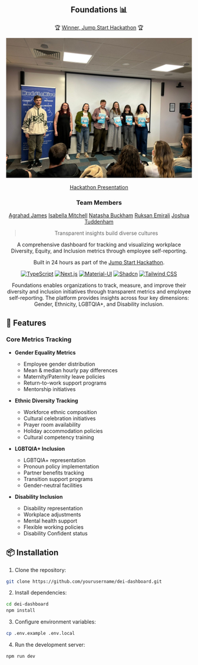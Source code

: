 <div align="center">

<h2>Foundations 📊</h2>

🏆 [Winner, Jump Start Hackathon](https://www.hackathonparty.com/hackathons/6/projects/98) 🏆

![Hackathon Image](/docs/Hackathon.jpeg)

[Hackathon Presentation](https://www.canva.com/design/DAGUwcSXP2U/RbnHgAx2E4-SKeEzIeYNNw/)

<h3>Team Members</h3>

[Agrahad James](https://www.linkedin.com/in/angharad-james-b5842b19a/)
[Isabella Mitchell](https://github.com/Isabella-Mitchell)
[Natasha Buckham](https://github.com/natashabuckham)
[Ruksan Emirali](https://www.linkedin.com/in/ruksan-emirali-3703912a1/)
[Joshua Tuddenham](https://example.com/joshua)

> Transparent insights build diverse cultures

A comprehensive dashboard for tracking and visualizing workplace Diversity, Equity, and Inclusion metrics through employee self-reporting.

Built in 24 hours as part of the [Jump Start Hackathon](https://www.hackathonparty.com/hackathons/6).

[![TypeScript](https://img.shields.io/badge/typescript-%23007ACC.svg?style=for-the-badge&logo=typescript&logoColor=white)](https://www.typescriptlang.org/)
[![Next.js](https://img.shields.io/badge/Next.js-black?style=for-the-badge&logo=next.js&logoColor=white)](https://nextjs.org/)
[![Material-UI](https://img.shields.io/badge/Material--UI-%230081CB.svg?style=for-the-badge&logo=mui&logoColor=white)](https://mui.com/)
[![Shadcn](https://img.shields.io/badge/shadcn-%23000?style=for-the-badge&logo=shadcn&logoColor=white)](https://shadcn.com/)
[![Tailwind CSS](https://img.shields.io/badge/tailwindcss-%2338B2E0.svg?style=for-the-badge&logo=tailwind-css&logoColor=white)](https://tailwindcss.com/)

Foundations enables organizations to track, measure, and improve their diversity and inclusion initiatives through transparent metrics and employee self-reporting. The platform provides insights across four key dimensions: Gender, Ethnicity, LGBTQIA+, and Disability inclusion.

</div>

## 🚀 Features

### Core Metrics Tracking

- **Gender Equality Metrics**

  - Employee gender distribution
  - Mean & median hourly pay differences
  - Maternity/Paternity leave policies
  - Return-to-work support programs
  - Mentorship initiatives

- **Ethnic Diversity Tracking**

  - Workforce ethnic composition
  - Cultural celebration initiatives
  - Prayer room availability
  - Holiday accommodation policies
  - Cultural competency training

- **LGBTQIA+ Inclusion**

  - LGBTQIA+ representation
  - Pronoun policy implementation
  - Partner benefits tracking
  - Transition support programs
  - Gender-neutral facilities

- **Disability Inclusion**
  - Disability representation
  - Workplace adjustments
  - Mental health support
  - Flexible working policies
  - Disability Confident status

## 📦 Installation

1. Clone the repository:

```bash
git clone https://github.com/yourusername/dei-dashboard.git
```

2. Install dependencies:

```bash
cd dei-dashboard
npm install
```

3. Configure environment variables:

```bash
cp .env.example .env.local
```

4. Run the development server:

```bash
npm run dev
```
